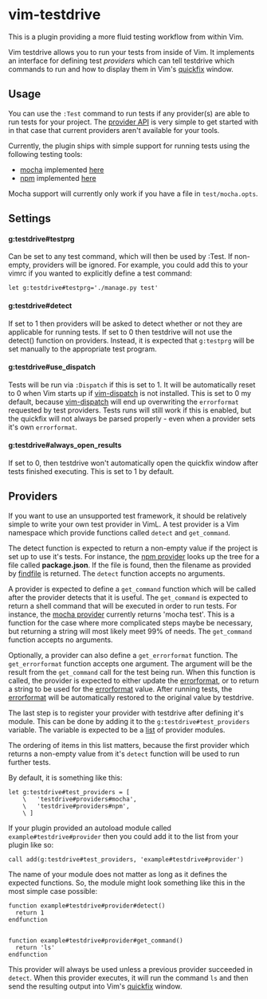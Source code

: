 vim-testdrive
=============

This is a plugin providing a more fluid testing workflow from within Vim.

Vim testdrive allows you to run your tests from inside of Vim. It implements an
interface for defining test *providers* which can tell testdrive which commands
to run and how to display them in Vim's [quickfix][qf] window.

Usage
-----

You can use the `:Test` command to run tests if any provider(s) are able to run
tests for your project. The [provider API][prvdr] is very simple to get started
with in that case that current providers aren't available for your tools.

Currently, the plugin ships with simple support for running tests using the
following testing tools:

- [mocha][mca] implemented [here][mochapvdr]
- [npm][npm] implemented [here][npmpvdr]

Mocha support will currently only work if you have a file in `test/mocha.opts`.

Settings
--------

#### g:testdrive#testprg

Can be set to any test command, which will then be used by :Test. If non-empty,
providers will be ignored. For example, you could add this to your vimrc if you
wanted to explicitly define a test command:

```VimL
let g:testdrive#testprg='./manage.py test'
```

#### g:testdrive#detect

If set to 1 then providers will be asked to detect whether or not they are
applicable for running tests. If set to 0 then testdrive will not use the
detect() function on providers. Instead, it is expected that `g:testprg` will
be set manually to the appropriate test program.

#### g:testdrive#use_dispatch

Tests will be run via `:Dispatch` if this is set to 1. It will be automatically
reset to 0 when Vim starts up if [vim-dispatch][dsptch] is not installed. This
is set to 0 my default, because [vim-dispatch][dsptch] will end up overwriting
the `errorformat` requested by test providers. Tests runs will still work if
this is enabled, but the quickfix will not always be parsed properly - even
when a provider sets it's own `errorformat`.

#### g:testdrive#always_open_results

If set to 0, then testdrive won't automatically open the quickfix window after
tests finished executing. This is set to 1 by default.

Providers
---------

If you want to use an unsupported test framework, it should be relatively
simple to write your own test provider in VimL. A test provider is a Vim
namespace which provide functions called `detect` and `get_command`.

The detect function is expected to return a non-empty value if the project is
set up to use it's tests. For instance, the [npm provider][npmpvdr] looks up
the tree for a file called **package.json**. If the file is found, then the
filename as provided by [findfile][fndfl] is returned.  The `detect` function
accepts no arguments.

A provider is expected to define a `get_command` function which will be called
after the provider detects that it is useful. The `get_command` is expected to
return a shell command that will be executed in order to run tests. For
instance, the [mocha provider][mochapvdr] currently returns 'mocha test'. This
is a function for the case where more complicated steps maybe be necessary, but
returning a string will most likely meet 99% of needs. The `get_command`
function accepts no arguments.

Optionally, a provider can also define a `get_errorformat` function. The
`get_errorformat` function accepts one argument. The argument will be the result
from the `get_command` call for the test being run. When this function is
called, the provider is expected to either update the [errorformat][efm], or to
return a string to be used for the [errorformat][efm] value. After running
tests, the [errorformat][efm] will be automatically restored to the original
value by testdrive.

The last step is to register your provider with testdrive after defining it's
module. This can be done by adding it to the `g:testdrive#test_providers`
variable. The variable is expected to be a [list][lists] of provider modules.

The ordering of items in this list matters, because the first provider which
returns a non-empty value from it's `detect` function will be used to run
further tests.

By default, it is something like this:

```VimL
let g:testdrive#test_providers = [
    \   'testdrive#providers#mocha',
    \   'testdrive#providers#npm',
    \ ]
```

If your plugin provided an autoload module called `example#testdrive#provider`
then you could add it to the list from your plugin like so:

```VimL
call add(g:testdrive#test_providers, 'example#testdrive#provider')
```

The name of your module does not matter as long as it defines the expected
functions. So, the module might look something like this in the most simple
case possible:

```VimL
function example#testdrive#provider#detect()
  return 1
endfunction


function example#testdrive#provider#get_command()
  return 'ls'
endfunction
```

This provider will always be used unless a previous provider succeeded in
`detect`. When this provider executes, it will run the command `ls` and then
send the resulting output into Vim's [quickfix][qf] window.


[mca]: http://visionmedia.github.io/mocha/
[npm]: http://npmjs.org
[qf]: http://vimhelp.appspot.com/quickfix.txt.html#quickfix
[efm]: http://vimhelp.appspot.com/options.txt.html#%27errorformat%27
[prvdr]: https://github.com/monokrome/vim-testdrive#providers
[npmpvdr]: https://github.com/monokrome/vim-testdrive/blob/master/autoload/testdrive/providers/npm.vim
[mochapvdr]: https://github.com/monokrome/vim-testdrive/blob/master/autoload/testdrive/providers/mocha.vim
[dsptch]: https://github.com/tpope/vim-dispatch
[fndfl]: http://vimhelp.appspot.com/eval.txt.html#findfile%28%29
[lists]: http://vimhelp.appspot.com/eval.txt.html#Lists
